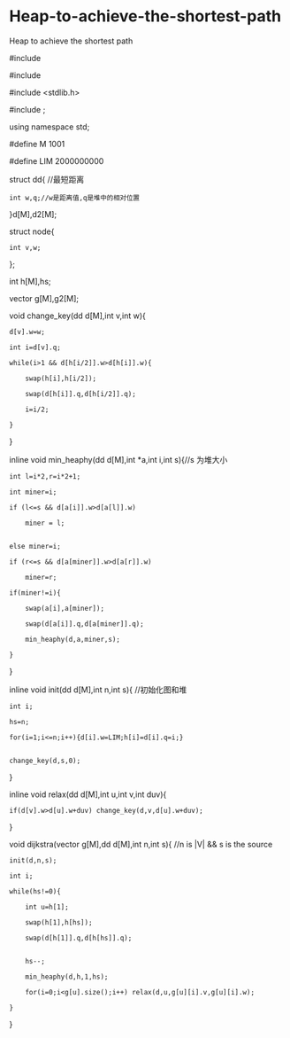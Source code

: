 # Heap-to-achieve-the-shortest-path

Heap to achieve the shortest path

#include <iostream>
  
#include <string>
  
#include <stdlib.h>

#include <vector>;
  
using namespace std;

#define M 1001

#define LIM 2000000000


struct dd{ //最短距离

	int w,q;//w是距离值,q是堆中的相对位置
  
}d[M],d2[M];

struct node{

	int v,w;
  
};

int h[M],hs;

vector<node> g[M],g2[M];
  
void change_key(dd d[M],int v,int w){

	d[v].w=w;
  
	int i=d[v].q;
  
	while(i>1 && d[h[i/2]].w>d[h[i]].w){
  
		swap(h[i],h[i/2]);
    
		swap(d[h[i]].q,d[h[i/2]].q);
    
		i=i/2;
    
	}
  
}

inline void min_heaphy(dd d[M],int *a,int i,int s){//s 为堆大小

	int l=i*2,r=i*2+1;
  
	int miner=i;
  
	if (l<=s && d[a[i]].w>d[a[l]].w)
  
		miner = l;
    
    
	else miner=i;
  
	if (r<=s && d[a[miner]].w>d[a[r]].w)
  
		miner=r;
    
	if(miner!=i){
  
		swap(a[i],a[miner]);
    
		swap(d[a[i]].q,d[a[miner]].q);
    
		min_heaphy(d,a,miner,s);
    
	}
  
}

inline void init(dd d[M],int n,int s){  //初始化图和堆

	int i;
  
	hs=n;
  
	for(i=1;i<=n;i++){d[i].w=LIM;h[i]=d[i].q=i;}
  

	change_key(d,s,0);
  
}

inline void relax(dd d[M],int u,int v,int duv){

	if(d[v].w>d[u].w+duv) change_key(d,v,d[u].w+duv);
  
}

void dijkstra(vector<node> g[M],dd d[M],int n,int s){ //n is |V| && s is the source
  
	init(d,n,s);
  
	int i;
  
	while(hs!=0){
  
		int u=h[1];
    
		swap(h[1],h[hs]);
    
		swap(d[h[1]].q,d[h[hs]].q);
    
    
		hs--;
    
		min_heaphy(d,h,1,hs);
    
		for(i=0;i<g[u].size();i++) relax(d,u,g[u][i].v,g[u][i].w);
    
	}
  
}
